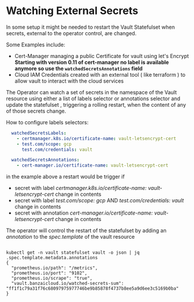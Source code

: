# Watching External Secrets 

In some setup it might be needed to restart the Vault Statefulset when secrets, external to the operator control, are changed. 

Some Examples include:

* Cert-Manager managing a public Certificate for vault using let's Encrypt 
  **Starting with version 0.11 of cert-manager no label is available anymore so use the `watchedSecretsAnnotations` field**
* Cloud IAM Credentials created with an external tool ( like terraform ) to allow vault to interact with the cloud services

The Operator can watch a set of secrets in the namespace of the Vault resource using either a list of labels selector or annotations selector and update the statefulset , triggering a rolling restart, when the content of any of those secrets change.

How to configure labels selectors:

```yaml
  watchedSecretsLabels:
    - certmanager.k8s.io/certificate-name: vault-letsencrypt-cert
    - test.com/scope: gcp
      test.com/credentials: vault

  watchedSecretsAnnotations:
    - cert-manager.io/certificate-name: vault-letsencrypt-cert
```

in the example above a restart would be trigger if 
* secret with label _certmanager.k8s.io/certificate-name: vault-letsencrypt-cert_ change in contents
* secret with label _test.com/scope: gcp_ AND _test.com/credentials: vault_ change in contents
* secret with annotation _cert-manager.io/certificate-name: vault-letsencrypt-cert_ change in contents

The operator will control the restart of the statefulset by adding an _annotation_ to the _spec.template_ of the vault resource
```

kubectl get -n vault statefulset vault -o json | jq .spec.template.metadata.annotations
{
  "prometheus.io/path": "/metrics",
  "prometheus.io/port": "9102",
  "prometheus.io/scrape": "true",
  "vault.banzaicloud.io/watched-secrets-sum": "ff1f1c79a31f76c68097975977746be9b85878f4737b8ee5a9d6ee3c5169b0ba"
}

```
